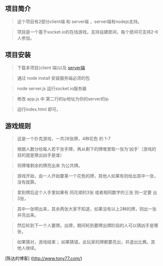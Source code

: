 项目简介
-----------------------------------
> 这个项目有2部分client端 和 server端 ，server端有nodejs支持。

> 项目是一个基于socket.io的在线游戏，支持自建房间，每个房间可支持2-6人参加。


项目安装
-----------------------------------
> 下载本项目(client 端)以及 [server端 ](http://www.google.com)

> 通过 node install 安装服务端必须的包

> node server.js 运行socket.io服务器

> 修改 app.js 中 第二行的ip地址为你的server的ip

> 运行index.html 即可。


游戏规则
-----------------------------------
> 这是一个扑克游戏，一共28张牌，4种花色 的 1-7 

> 根据人数分给每人若干张手牌，再从剩下的牌堆里取一张为‘凶手’（游戏的目的就是猜出凶手是谁）

> 将牌堆剩余的牌亮出来 为公共牌。

> 游戏开始，由一人开始要某一个花色的牌，其他人如果有则给出其中一张，没有就算。

> 拿到牌后这个人手里如果有 同花顺的3张 或者相同数字的三张 则一定要 出3张，

> 其中一张明出来，其余两张大家不知道，如果没有以上2种的牌，则出一张并亮出来。

> 然后轮到下一个人要牌。出牌，期间轮到要牌出牌阶段的人可以猜凶手是哪张，

> 如果猜对，游戏结束； 如果猜错，此玩家的牌都要亮出，并退出比赛。其他人继续。



[陈达的博客] (http://www.tony77.com/)
